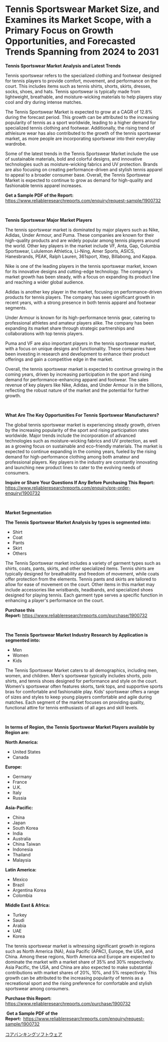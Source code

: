 <p><h1>Tennis Sportswear Market Size, and Examines its Market Scope, with a Primary Focus on Growth Opportunities, and Forecasted Trends Spanning from 2024 to 2031</h1></p><p><strong>Tennis Sportswear Market Analysis and Latest Trends</strong></p>
<p><p>Tennis sportswear refers to the specialized clothing and footwear designed for tennis players to provide comfort, movement, and performance on the court. This includes items such as tennis shirts, shorts, skirts, dresses, socks, shoes, and hats. Tennis sportswear is typically made from lightweight, breathable, and moisture-wicking materials to help players stay cool and dry during intense matches.</p><p>The Tennis Sportswear Market is expected to grow at a CAGR of 12.8% during the forecast period. This growth can be attributed to the increasing popularity of tennis as a sport worldwide, leading to a higher demand for specialized tennis clothing and footwear. Additionally, the rising trend of athleisure wear has also contributed to the growth of the tennis sportswear market, as more people are incorporating sportswear into their everyday wardrobe.</p><p>Some of the latest trends in the Tennis Sportswear Market include the use of sustainable materials, bold and colorful designs, and innovative technologies such as moisture-wicking fabrics and UV protection. Brands are also focusing on creating performance-driven and stylish tennis apparel to appeal to a broader consumer base. Overall, the Tennis Sportswear Market is expected to continue to grow as demand for high-quality and fashionable tennis apparel increases.</p></p>
<p><strong>Get a Sample PDF of the Report:&nbsp;</strong> <a href="https://www.reliableresearchreports.com/enquiry/request-sample/1900732">https://www.reliableresearchreports.com/enquiry/request-sample/1900732</a></p>
<p>&nbsp;</p>
<p><strong>Tennis Sportswear Major Market Players</strong></p>
<p><p>The tennis sportswear market is dominated by major players such as Nike, Adidas, Under Armour, and Puma. These companies are known for their high-quality products and are widely popular among tennis players around the world. Other key players in the market include VF, Anta, Gap, Columbia Sportswear, Lululemon Athletica, Li-Ning, Amer Sports, ASICS, Hanesbrands, PEAK, Ralph Lauren, 361sport, Xtep, Billabong, and Kappa.</p><p>Nike is one of the leading players in the tennis sportswear market, known for its innovative designs and cutting-edge technology. The company's market growth has been steady, with a focus on expanding its product line and reaching a wider global audience.</p><p>Adidas is another key player in the market, focusing on performance-driven products for tennis players. The company has seen significant growth in recent years, with a strong presence in both tennis apparel and footwear segments.</p><p>Under Armour is known for its high-performance tennis gear, catering to professional athletes and amateur players alike. The company has been expanding its market share through strategic partnerships and collaborations with top tennis players.</p><p>Puma and VF are also important players in the tennis sportswear market, with a focus on unique designs and functionality. These companies have been investing in research and development to enhance their product offerings and gain a competitive edge in the market.</p><p>Overall, the tennis sportswear market is expected to continue growing in the coming years, driven by increasing participation in the sport and rising demand for performance-enhancing apparel and footwear. The sales revenue of key players like Nike, Adidas, and Under Armour is in the billions, reflecting the robust nature of the market and the potential for further growth.</p></p>
<p>&nbsp;</p>
<p><strong>What Are The Key Opportunities For Tennis Sportswear Manufacturers?</strong></p>
<p><p>The global tennis sportswear market is experiencing steady growth, driven by the increasing popularity of the sport and rising participation rates worldwide. Major trends include the incorporation of advanced technologies such as moisture-wicking fabrics and UV protection, as well as a growing focus on sustainable and eco-friendly materials. The market is expected to continue expanding in the coming years, fueled by the rising demand for high-performance clothing among both amateur and professional players. Key players in the industry are constantly innovating and launching new product lines to cater to the evolving needs of consumers.</p></p>
<p><strong>Inquire or Share Your Questions If Any Before Purchasing This Report:</strong> <a href="https://www.reliableresearchreports.com/enquiry/pre-order-enquiry/1900732">https://www.reliableresearchreports.com/enquiry/pre-order-enquiry/1900732</a></p>
<p>&nbsp;</p>
<p><strong>Market Segmentation</strong></p>
<p><strong>The Tennis Sportswear Market Analysis by types is segmented into:</strong></p>
<p><ul><li>Shirt</li><li>Coat</li><li>Pants</li><li>Skirt</li><li>Others</li></ul></p>
<p><p>The Tennis Sportswear market includes a variety of garment types such as shirts, coats, pants, skirts, and other specialized items. Tennis shirts are typically designed for breathability and freedom of movement, while coats offer protection from the elements. Tennis pants and skirts are tailored to allow for ease of movement on the court. Other items in this market may include accessories like wristbands, headbands, and specialized shoes designed for playing tennis. Each garment type serves a specific function in enhancing a player's performance on the court.</p></p>
<p><strong>Purchase this Report:&nbsp;</strong><a href="https://www.reliableresearchreports.com/purchase/1900732">https://www.reliableresearchreports.com/purchase/1900732</a></p>
<p>&nbsp;</p>
<p><strong>The Tennis Sportswear Market Industry Research by Application is segmented into:</strong></p>
<p><ul><li>Men</li><li>Women</li><li>Kids</li></ul></p>
<p><p>The Tennis Sportswear Market caters to all demographics, including men, women, and children. Men's sportswear typically includes shorts, polo shirts, and tennis shoes designed for performance and style on the court. Women's sportswear often features skorts, tank tops, and supportive sports bras for comfortable and fashionable play. Kids' sportswear offers a range of sizes and styles to keep young players comfortable and agile during matches. Each segment of the market focuses on providing quality, functional attire for tennis enthusiasts of all ages and skill levels.</p></p>
<p>&nbsp;</p>
<p><strong>In terms of Region, the Tennis Sportswear Market Players available by Region are:</strong></p>
<p>
    <p> <strong> North America: </strong>
        <ul>
            <li>United States</li>
            <li>Canada</li>
        </ul>
        </p> 
    <p> <strong> Europe: </strong>
        <ul>
            <li>Germany</li>
            <li>France</li>
            <li>U.K.</li>
            <li>Italy</li>
            <li>Russia</li>
        </ul>
        </p> 
    <p> <strong> Asia-Pacific: </strong>
        <ul>
            <li>China</li>
            <li>Japan</li>
            <li>South Korea</li>
            <li>India</li>
            <li>Australia</li>
            <li>China Taiwan</li>
            <li>Indonesia</li>
            <li>Thailand</li>
            <li>Malaysia</li>
        </ul>
        </p> 
    <p> <strong> Latin America: </strong>
        <ul>
            <li>Mexico</li>
            <li>Brazil</li>
            <li>Argentina Korea</li>
            <li>Colombia</li>
        </ul>
        </p> 
    <p> <strong> Middle East & Africa: </strong>
        <ul>
            <li>Turkey</li>
            <li>Saudi</li>
            <li>Arabia</li>
            <li>UAE</li>
            <li>Korea</li>
        </ul>
    </p>
    </p>
<p><p>The tennis sportswear market is witnessing significant growth in regions such as North America (NA), Asia Pacific (APAC), Europe, the USA, and China. Among these regions, North America and Europe are expected to dominate the market with a market share of 35% and 30% respectively. Asia Pacific, the USA, and China are also expected to make substantial contributions with market shares of 20%, 10%, and 5% respectively. This growth can be attributed to the increasing popularity of tennis as a recreational sport and the rising preference for comfortable and stylish sportswear among consumers.</p></p>
<p><strong>Purchase this Report: </strong><a href="https://www.reliableresearchreports.com/purchase/1900732">https://www.reliableresearchreports.com/purchase/1900732</a></p>
<p>&nbsp;<strong>Get a Sample PDF of the Report:&nbsp;&nbsp;</strong><a href="https://www.reliableresearchreports.com/enquiry/request-sample/1900732">https://www.reliableresearchreports.com/enquiry/request-sample/1900732</a></p>
<p><strong></strong></p>
<p><p><a href="https://github.com/SantosDicki04/Market-Research-Report-List-1/blob/main/67199206082.md">コアバンキングソフトウェア</a></p></p>